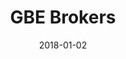 ---
layout: site
title: "GBE Brokers"
date: 2018-01-02
categories: [community]
version: 1.4.9
major: 1
minor: 4
patch: 9
slug: gbe-brokers
link: https://www.gbebrokers.com/
permalink: /sites/:slug
---